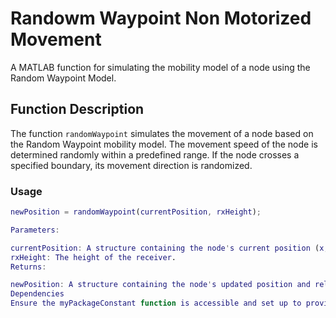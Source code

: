 # Randowm Waypoint Non Motorized Movement

A MATLAB function for simulating the mobility model of a node using the Random Waypoint Model. 

## Function Description

The function `randomWaypoint` simulates the movement of a node based on the Random Waypoint mobility model. The movement speed of the node is determined randomly within a predefined range. If the node crosses a specified boundary, its movement direction is randomized.

### Usage

```matlab
newPosition = randomWaypoint(currentPosition, rxHeight);

Parameters:

currentPosition: A structure containing the node's current position (x, y), distance (d1), angle (phi), and other positional attributes.
rxHeight: The height of the receiver.
Returns:

newPosition: A structure containing the node's updated position and related attributes.
Dependencies
Ensure the myPackageConstant function is accessible and set up to provide the necessary constants such as time and txHeight.
